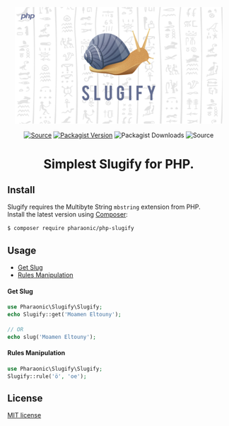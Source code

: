 <p align="center"><a href="https://pharaonic.io" target="_blank"><img src="https://raw.githubusercontent.com/Pharaonic/logos/main/php/slugify.jpg" width="470"></a></p>

<p align="center">
<a href="https://github.com/Pharaonic/php-slugify" target="_blank"><img src="http://img.shields.io/badge/source-pharaonic/php--slugify-blue.svg?style=flat-square" alt="Source"></a> <a href="https://packagist.org/packages/pharaonic/php-slugify" target="_blank"><img src="https://img.shields.io/packagist/v/pharaonic/php-slugify?style=flat-square" alt="Packagist Version"></a>
<img src="https://img.shields.io/packagist/dt/pharaonic/php-slugify?style=flat-square" alt="Packagist Downloads"> <img src="http://img.shields.io/badge/license-MIT-brightgreen.svg?style=flat-square" alt="Source">
</p>


<h1 align="center">Simplest Slugify for PHP.</h1>


## Install

Slugify requires the Multibyte String `mbstring` extension from PHP.<br>
Install the latest version using [Composer](https://getcomposer.org/):

```bash
$ composer require pharaonic/php-slugify
```



## Usage

- [Get Slug](#GS)
- [Rules Manipulation](#RM)



<a name="GS"></a>

#### Get Slug

```php
use Pharaonic\Slugify\Slugify;
echo Slugify::get('Moamen Eltouny');

// OR
echo slug('Moamen Eltouny');
```





<a name="RM"></a>

#### Rules Manipulation

```php
use Pharaonic\Slugify\Slugify;
Slugify::rule('ö', 'oe');
```






## License

[MIT license](LICENSE.md)
